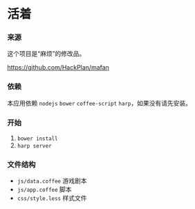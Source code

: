 # 活着

### 来源

这个项目是“麻烦”的修改品。

https://github.com/HackPlan/mafan

### 依赖

本应用依赖 `nodejs` `bower` `coffee-script` `harp`，如果没有请先安装。

### 开始

1. `bower install`
2. `harp server`

### 文件结构

* `js/data.coffee` 游戏剧本
* `js/app.coffee` 脚本
* `css/style.less` 样式文件
